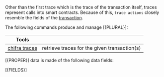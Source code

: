 <!-- markdownlint-disable MD033 MD036 MD041 -->
Other than the first trace which is the trace of the transaction itself, traces represent calls into smart contracts. Because of this, `trace actions` closely resemble the fields of the [transaction](#transactions).

The following commands produce and manage [{PLURAL}]:

| Tools                                                  |                                              |
| ------------------------------------------------------ | -------------------------------------------- |
| [chifra traces](/docs/chifra/chaindata/#chifra-traces) | retrieve traces for the given transaction(s) |

[{PROPER}] data is made of the following data fields:

[{FIELDS}]
